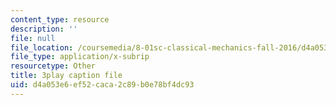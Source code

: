 ```yaml
---
content_type: resource
description: ''
file: null
file_location: /coursemedia/8-01sc-classical-mechanics-fall-2016/d4a053e6ef52caca2c89b0e78bf4dc93_uhaFP0xEmzM.srt
file_type: application/x-subrip
resourcetype: Other
title: 3play caption file
uid: d4a053e6-ef52-caca-2c89-b0e78bf4dc93
---
```

